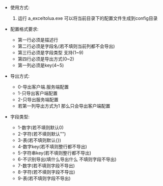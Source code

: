 - 使用方式:
    1. 运行 a_exceltolua.exe 可以将当前目录下的配置文件生成到config目录

- 配置格式要求:
    - 第一行必须是描述行
    - 第二行必须是字段名(若不填则当前列都不会导出)
    - 第三行必须是字段类型 支持(1~9)
    - 第四行必须是导出方式(0~2)
    - 第一列必须是key(4~5)

- 导出方式:
    - 0-导出客户端.服务端配置
    - 1-只导出客户端配置
    - 2-只导出服务端配置
    - 若第一列导出方式为1 那么只会导出客户端配置

- 字段类型:
    - 1-数字(若不填则默认0)
    - 2-字符(若不填则默认"")
    - 3-表(若不填则默认{})
    - 4-数字key(若不填则整行都不导出)
    - 5-字符串key(若不填则整行都不导出)
    - 6-不识别导出(填什么导出什么 不填则字段不导出)
    - 7-数字(若不填则字段不导出)
    - 8-字符(若不填则字段不导出)
    - 9-表(若不填则字段不导出)